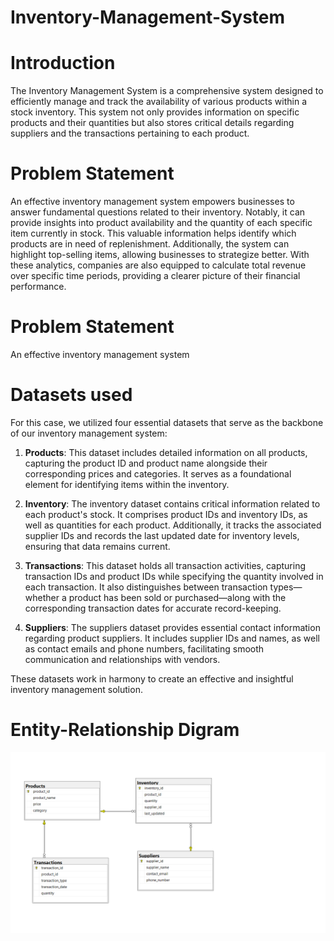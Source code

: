 # Inventory-Management-System

# Introduction
The Inventory Management System is a comprehensive system designed to efficiently manage and track the availability of various products within a stock inventory. This system not only provides information on specific products and their quantities but also stores critical details regarding suppliers and the transactions pertaining to each product.

# Problem Statement
An effective inventory management system empowers businesses to answer fundamental questions related to their inventory. Notably, it can provide insights into product availability and the quantity of each specific item currently in stock. This valuable information helps identify which products are in need of replenishment. Additionally, the system can highlight top-selling items, allowing businesses to strategize better. With these analytics, companies are also equipped to calculate total revenue over specific time periods, providing a clearer picture of their financial performance.

# Problem Statement
An effective inventory management system 

# Datasets used
For this case, we utilized four essential datasets that serve as the backbone of our inventory management system:

1. **Products**: This dataset includes detailed information on all products, capturing the product ID and product name alongside their corresponding prices and categories. It serves as a foundational element for identifying items within the inventory.

2. **Inventory**: The inventory dataset contains critical information related to each product's stock. It comprises product IDs and inventory IDs, as well as quantities for each product. Additionally, it tracks the associated supplier IDs and records the last updated date for inventory levels, ensuring that data remains current.

3. **Transactions**: This dataset holds all transaction activities, capturing transaction IDs and product IDs while specifying the quantity involved in each transaction. It also distinguishes between transaction types—whether a product has been sold or purchased—along with the corresponding transaction dates for accurate record-keeping.

4. **Suppliers**: The suppliers dataset provides essential contact information regarding product suppliers. It includes supplier IDs and names, as well as contact emails and phone numbers, facilitating smooth communication and relationships with vendors.

These datasets work in harmony to create an effective and insightful inventory management solution.

# Entity-Relationship Digram
![Alt text](https://github.com/Devi27-create/Inventory-Management-System/blob/main/Relationship%20Diagram.png)
